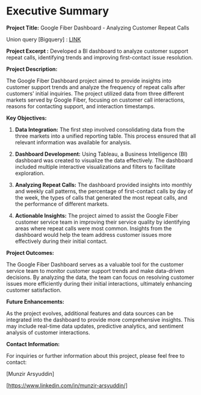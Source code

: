 # Executive Summary

**Project Title:** Google Fiber Dashboard - Analyzing Customer Repeat Calls

Union query [Bigquery] : [LINK]([https://www.shorturl.at/shortener.php](https://console.cloud.google.com/bigquery?sq=280298234831:c614008a767744819387361ffa30d6a8))

**Project Excerpt :** Developed a BI dashboard to analyze customer support repeat calls, identifying trends and improving first-contact issue resolution.

**Project Description:**

The Google Fiber Dashboard project aimed to provide insights into customer support trends and analyze the frequency of repeat calls after customers' initial inquiries. The project utilized data from three different markets served by Google Fiber, focusing on customer call interactions, reasons for contacting support, and interaction timestamps.

**Key Objectives:**

1. **Data Integration:** The first step involved consolidating data from the three markets into a unified reporting table. This process ensured that all relevant information was available for analysis.

2. **Dashboard Development:** Using Tableau, a Business Intelligence (BI) dashboard was created to visualize the data effectively. The dashboard included multiple interactive visualizations and filters to facilitate exploration.

3. **Analyzing Repeat Calls:** The dashboard provided insights into monthly and weekly call patterns, the percentage of first-contact calls by day of the week, the types of calls that generated the most repeat calls, and the performance of different markets.

4. **Actionable Insights:** The project aimed to assist the Google Fiber customer service team in improving their service quality by identifying areas where repeat calls were most common. Insights from the dashboard would help the team address customer issues more effectively during their initial contact.

**Project Outcomes:**

The Google Fiber Dashboard serves as a valuable tool for the customer service team to monitor customer support trends and make data-driven decisions. By analyzing the data, the team can focus on resolving customer issues more efficiently during their initial interactions, ultimately enhancing customer satisfaction.

**Future Enhancements:**

As the project evolves, additional features and data sources can be integrated into the dashboard to provide more comprehensive insights. This may include real-time data updates, predictive analytics, and sentiment analysis of customer interactions.

**Contact Information:**

For inquiries or further information about this project, please feel free to contact:

[Munzir Arsyuddin]


[https://www.linkedin.com/in/munzir-arsyuddin/]
